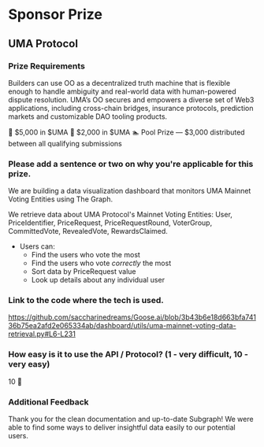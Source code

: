 # Sponsor Prize

## UMA Protocol

### Prize Requirements

Builders can use OO as a decentralized truth machine that is flexible enough to handle ambiguity and real-world data with human-powered dispute resolution. UMA’s OO secures and empowers a diverse set of Web3 applications, including cross-chain bridges, insurance protocols, prediction markets and customizable DAO tooling products.

🥇 $5,000 in $UMA
🥈 $2,000 in $UMA
🏊 Pool Prize — $3,000 distributed between all qualifying submissions

### Please add a sentence or two on why you're applicable for this prize.

We are building a data visualization dashboard that monitors UMA Mainnet Voting Entities using The Graph.

We retrieve data about UMA Protocol's Mainnet Voting Entities: User, PriceIdentifier, PriceRequest, PriceRequestRound, VoterGroup, CommittedVote, RevealedVote, RewardsClaimed.

-  Users can:
   -  Find the users who vote the most
   -  Find the users who vote *correctly* the most
   -  Sort data by PriceRequest value
   -  Look up details about any individual user
   
### Link to the code where the tech is used.

https://github.com/saccharinedreams/Goose.ai/blob/3b43b6e18d663bfa74136b75ea2afd2e065334ab/dashboard/utils/uma-mainnet-voting-data-retrieval.py#L6-L231

### How easy is it to use the API / Protocol? (1 - very difficult, 10 - very easy)

10 🌟

### Additional Feedback

Thank you for the clean documentation and up-to-date Subgraph! We were able to find some ways to deliver insightful data easily to our potential users.

